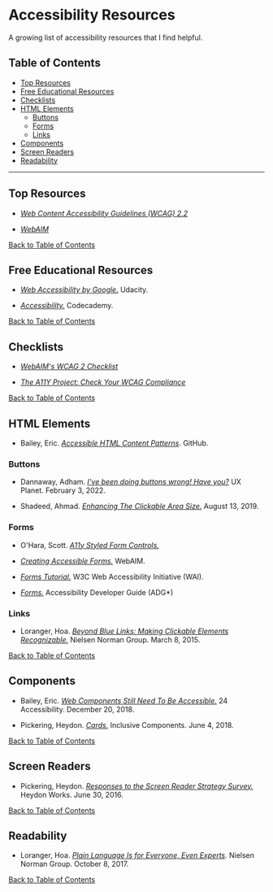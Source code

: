 # Accessibility Resources

A growing list of accessibility resources that I find helpful.

## Table of Contents

- [Top Resources](#top-resources)
- [Free Educational Resources](#free-educational-resources)
- [Checklists](#checklists)
- [HTML Elements](#html-elements)
  - [Buttons](#buttons)
  - [Forms](#forms)
  - [Links](#links)
- [Components](#components)
- [Screen Readers](#screen-readers)
- [Readability](#readability)

---

## Top Resources

- [_Web Content Accessibility Guidelines (WCAG) 2.2_](https://www.w3.org/TR/2023/REC-WCAG22-20231005/)

- [_WebAIM_](https://webaim.org/)

[Back to Table of Contents](#table-of-contents)

## Free Educational Resources

- [_Web Accessibility by Google._](https://www.udacity.com/course/web-accessibility--ud891) Udacity.

- [_Accessibility._](https://www.codecademy.com/learn/learn-intermediate-css/modules/accessibility) Codecademy.

[Back to Table of Contents](#table-of-contents)

## Checklists

- [_WebAIM's WCAG 2 Checklist_](https://webaim.org/standards/wcag/checklist)

- [_The A11Y Project: Check Your WCAG Compliance_](https://www.a11yproject.com/checklist/)

[Back to Table of Contents](#table-of-contents)

## HTML Elements

- Bailey, Eric. [_Accessible HTML Content Patterns_](https://github.com/ericwbailey/accessible-html-content-patterns). GitHub.

### Buttons

- Dannaway, Adham. [_I've been doing buttons wrong! Have you?_](https://uxplanet.org/ive-been-doing-buttons-wrong-have-you-2117c0066613) UX Planet. February 3, 2022.

- Shadeed, Ahmad. [_Enhancing The Clickable Area Size._](https://ishadeed.com/article/clickable-area/) August 13, 2019.

### Forms

- O'Hara, Scott. [_A11y Styled Form Controls._](https://github.com/scottaohara/a11y_styled_form_controls)

- [_Creating Accessible Forms._](https://webaim.org/techniques/forms/) WebAIM.

- [_Forms Tutorial._](https://www.w3.org/WAI/tutorials/forms/) W3C Web Accessibility Initiative (WAI).

- [_Forms._](https://www.accessibility-developer-guide.com/examples/forms/) Accessibility Developer Guide (ADG\*)

### Links

- Loranger, Hoa. [_Beyond Blue Links: Making Clickable Elements Recognizable._](https://www.nngroup.com/articles/clickable-elements/) Nielsen Norman Group. March 8, 2015.

[Back to Table of Contents](#table-of-contents)

## Components

- Bailey, Eric. [_Web Components Still Need To Be Accessible._](https://www.24a11y.com/2018/web-components-still-need-to-be-accessible/) 24 Accessibility. December 20, 2018.

- Pickering, Heydon. [_Cards._](https://inclusive-components.design/cards/) Inclusive Components. June 4, 2018.

[Back to Table of Contents](#table-of-contents)

## Screen Readers

- Pickering, Heydon. [_Responses to the Screen Reader Strategy Survey._](https://heydonworks.com/article/responses-to-the-screen-reader-strategy-survey/) Heydon Works. June 30, 2016.

[Back to Table of Contents](#table-of-contents)

## Readability

- Loranger, Hoa. [_Plain Language Is for Everyone, Even Experts_](https://www.nngroup.com/articles/plain-language-experts/). Nielsen Norman Group. October 8, 2017.

[Back to Table of Contents](#table-of-contents)
